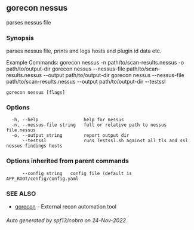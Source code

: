 ## gorecon nessus

parses nessus file

### Synopsis

parses nessus file, prints and logs hosts and plugin id data etc.

Example Commands:
	gorecon nessus -n path/to/scan-results.nessus -o path/to/output-dir
	gorecon nessus --nessus-file path/to/scan-results.nessus --output path/to/output-dir
	gorecon nessus --nessus-file path/to/scan-results.nessus --output path/to/output-dir --testssl


```
gorecon nessus [flags]
```

### Options

```
  -h, --help                 help for nessus
  -n, --nessus-file string   full or relative path to nessus file.nessus
  -o, --output string        report output dir
      --testssl              runs Testssl.sh against all tls and ssl nessus findings hosts
```

### Options inherited from parent commands

```
      --config string   config file (default is APP_ROOT/config/config.yaml
```

### SEE ALSO

* [gorecon](gorecon.md)	 - External recon automation tool

###### Auto generated by spf13/cobra on 24-Nov-2022
